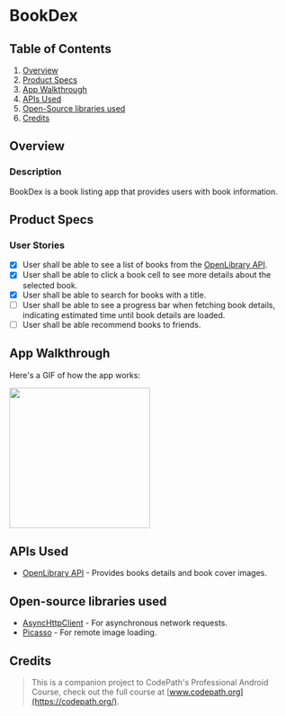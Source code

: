 # BookDex

## Table of Contents
1. [Overview](#Overview)
2. [Product Specs](#Product-Specs)
3. [App Walkthrough](#App-Walkthrough)
4. [APIs Used](#APIs-Used)
5. [Open-Source libraries used](#Open-Source-libraries-used)
6. [Credits](#Credits)

## Overview
### Description

BookDex is a book listing app that provides users with book information.

## Product Specs
### User Stories

- [X] User shall be able to see a list of books from the [OpenLibrary API](https://openlibrary.org/developers/api).
- [X] User shall be able to click a book cell to see more details about the selected book.
- [X] User shall be able to search for books with a title.
- [ ] User shall be able to see a progress bar when fetching book details, indicating estimated time until book details are loaded.
- [ ] User shall be able recommend books to friends.

## App Walkthrough

Here's a GIF of how the app works:

<img src="ADD_GIF_LINK" width=250><br>

## APIs Used

- [OpenLibrary API](https://openlibrary.org/developers/api) - Provides books details and book cover images.

## Open-source libraries used

- [AsyncHttpClient](https://github.com/codepath/AsyncHttpClient) - For asynchronous network requests.
- [Picasso](http://square.github.io/picasso/) - For remote image loading.

## Credits

>This is a companion project to CodePath's Professional Android Course, check out the full course at [www.codepath.org](https://codepath.org/).

